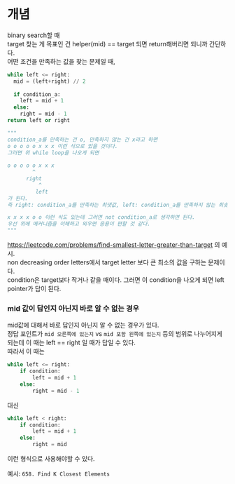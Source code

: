 # 개념


binary search할 때    
target 찾는 게 목표인 건 helper(mid) == target 되면 return해버리면 되니까 간단하다.   
어떤 조건을 만족하는 값을 찾는 문제일 때,

```python
while left <= right:
  mid = (left+right) // 2
  
  if condition_a:
    left = mid + 1    
  else:
    right = mid - 1
return left or right

"""
condition_a를 만족하는 건 o, 만족하지 않는 건 x라고 하면
o o o o o x x x 이런 식으로 있을 것이다.
그러면 위 while loop을 나오게 되면 
         
o o o o o x x x
        ^
      right
          ^
         left
가 된다.
즉 right: condition_a를 만족하는 최댓값, left: condition_a를 만족하지 않는 최솟값

x x x x o o 이런 식도 있는데 그러면 not condition_a로 생각하면 된다.
우선 위에 메커니즘을 이해하고 외우면 응용이 편할 것 같다.
"""
```

https://leetcode.com/problems/find-smallest-letter-greater-than-target 의 예시.     
non decreasing order letters에서 target letter 보다 큰 최소의 값을 구하는 문제이다.   
condition은 target보다 작거나 같을 때이다. 그러면 이 condition을 나오게 되면 left pointer가 답이 된다.




### mid 값이 답인지 아닌지 바로 알 수 없는 경우

mid값에 대해서 바로 답인지 아닌지 알 수 없는 경우가 있다.    
정답 포인트가 `mid 오른쪽에 있는지` vs `mid 포함 왼쪽에 있는지` 등의 범위로 나누어지게 되는데 이 때는 left == right 일 때가 답일 수 있다.   
따라서 이 때는 

```py
while left <= right: 
    if condition:
        left = mid + 1
    else: 
        right = mid - 1
``` 

대신

```py
while left < right: 
    if condition: 
        left = mid + 1 
    else: 
        right = mid
``` 

이런 형식으로 사용해야할 수 있다.

예시: `658. Find K Closest Elements`

